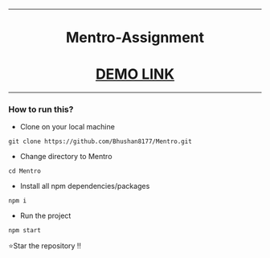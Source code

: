 ----

<div align = "center">
  
# Mentro-Assignment
  
# [DEMO LINK](https://mentro-assignment-bhushan.netlify.app)
  
---
<div align="left">

### How to run this?

- Clone on your local machine

```terminal
git clone https://github.com/Bhushan8177/Mentro.git
```

- Change directory to Mentro

```terminal
cd Mentro
```

- Install all npm dependencies/packages

```terminal
npm i
```

- Run the project

```
npm start
```

⭐Star the repository !!

